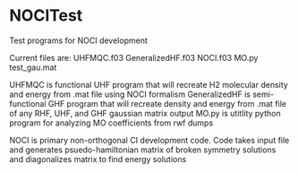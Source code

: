 # NOCITest
Test programs for NOCI development

Current files are:  UHFMQC.f03
                    GeneralizedHF.f03
		    NOCI.f03
                    MO.py
                    test_gau.mat
                    
UHFMQC is functional UHF program that will recreate H2 molecular density and energy from .mat file using NOCI formalism
GeneralizedHF is semi-functional GHF program that will recreate density and energy from .mat file of any RHF, UHF, and GHF
  gaussian matrix output
MO.py is utitlity python program for analyzing MO coefficients from rwf dumps

NOCI is primary non-orthogonal CI development code.  Code takes input file and generates psuedo-hamiltonian matrix
  of broken symmetry solutions and diagonalizes matrix to find energy solutions
